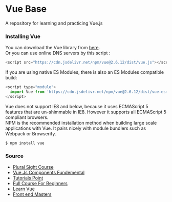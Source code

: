 # Vue Base

A repository for learning and practicing Vue.js

### Installing Vue
You can download the Vue library from <a href="https://vuejs.org/v2/guide/installation.html">here</a>.<br />
Or you can use online DNS servers by this script :
```javascript
<script src="https://cdn.jsdelivr.net/npm/vue@2.6.12/dist/vue.js"></script>
```
If you are using native ES Modules, there is also an ES Modules compatible build:
```javascript
<script type="module">
  import Vue from 'https://cdn.jsdelivr.net/npm/vue@2.6.12/dist/vue.esm.browser.js'
</script>
```
Vue does not support IE8 and below, because it uses ECMAScript 5 features that are un-shimmable in IE8. However it supports all ECMAScript 5 compliant browsers.<br />
NPM is the recommended installation method when building large scale applications with Vue. It pairs nicely with module bundlers such as Webpack or Browserify.
```
$ npm install vue
```

### Source
  * [Plural Sight Course](https://www.pluralsight.com/pricing/skills)
  * [Vue Js Components Fundemental](https://vueschool.io/courses/vuejs-components-fundamentals)
  * [Tutorials Point](https://www.tutorialspoint.com/vuejs/index.htm)
  * [Full Course For Beginners](https://www.youtube.com/watch?v=4deVCNJq3qc)
  * [Learn Vue](https://learnvue.co/)
  * [Front end Masters](https://frontendmasters.com/)
